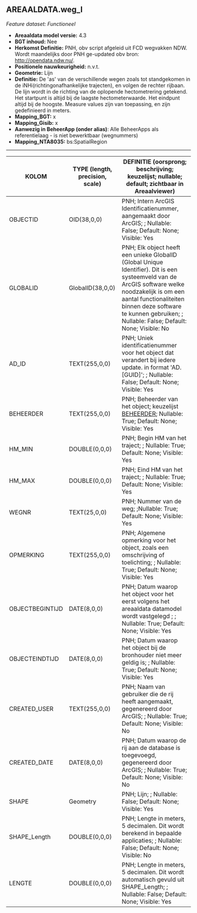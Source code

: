 ## AREAALDATA.weg_l

*Feature dataset: Functioneel*


* __Areaaldata model versie:__ 4.3
* __BGT inhoud:__ Nee
* __Herkomst Definitie:__ PNH, obv script afgeleid uit FCD wegvakken NDW. Wordt maandelijks door PNH ge-updated obv bron: http://opendata.ndw.nu/.
* __Positionele nauwkeurigheid:__ n.v.t.
* __Geometrie:__ Lijn
* __Definitie:__ De 'as' van de verschillende wegen zoals tot standgekomen in de iNHi(richtingonafhankelijke trajecten), en volgen de rechter rijbaan. De lijn wordt in de richting van de oplopende hectometrering getekend. Het startpunt is altijd bij de laagste hectometerwaarde. Het eindpunt altijd bij de hoogste. Measure values zijn van toepassing, en zijn gedefinieerd in meters.
* __Mapping_BGT:__ x
* __Mapping_Gisib:__ x
* __Aanwezig in BeheerApp (onder alias)__: Alle BeheerApps als referentielaag - is niet bewerktbaar (wegnummers)
* __Mapping_NTA8035:__ bs:SpatialRegion

***

|__KOLOM__                             |__TYPE (length, precision, scale)__                      |__DEFINITIE__ (oorsprong; beschrijving; keuzelijst; nullable; default; zichtbaar in Areaalviewer)|
|------                              |----                |-----    |
|OBJECTID                            |OID(38,0,0)         |PNH; Intern ArcGIS Identificatienummer, aangemaakt door ArcGIS; ; Nullable: False; Default: None; Visible: Yes|
|GLOBALID                            |GlobalID(38,0,0)    |PNH; Elk object heeft een unieke GlobalID (Global Unique Identifier). Dit is een systeemveld van de ArcGIS software welke noodzakelijk is om een aantal functionaliteiten binnen deze software te kunnen gebruiken; ; Nullable: False; Default: None; Visible: No|
|AD_ID                               |TEXT(255,0,0)       |PNH; Uniek identificatienummer voor het object dat verandert bij iedere update. in format 'AD.[GUID]'; ; Nullable: False; Default: None; Visible: Yes|
|BEHEERDER                           |TEXT(255,0,0)       |PNH; Beheerder van het object; keuzelijst [BEHEERDER](http://provincienh.github.io/Leveren_Geoinformatie/keuzelijsten/BEHEERDER.html); Nullable: True; Default: None; Visible: Yes|
|HM_MIN                              |DOUBLE(0,0,0)       |PNH; Begin HM van het traject; ; Nullable: True; Default: None; Visible: Yes|
|HM_MAX                              |DOUBLE(0,0,0)       |PNH; Eind HM van het traject; ; Nullable: True; Default: None; Visible: Yes|
|WEGNR                               |TEXT(25,0,0)        |PNH; Nummer van de weg; ;Nullable: True; Default: None; Visible: Yes|
|OPMERKING                           |TEXT(255,0,0)       |PNH; Algemene opmerking voor het object, zoals een omschrijving of toelichting; ; Nullable: True; Default: None; Visible: Yes|
|OBJECTBEGINTIJD                     |DATE(8,0,0)         |PNH; Datum waarop het object voor het eerst volgens het areaaldata datamodel wordt vastgelegd ; ; Nullable: True; Default: None; Visible: Yes|
|OBJECTEINDTIJD                      |DATE(8,0,0)         |PNH; Datum waarop het object bij de bronhouder niet meer geldig is; ; Nullable: True; Default: None; Visible: Yes|
|CREATED_USER                        |TEXT(255,0,0)       |PNH; Naam van gebruiker die de rij heeft aangemaakt, gegenereerd door ArcGIS; ; Nullable: True; Default: None; Visible: No|
|CREATED_DATE                        |DATE(8,0,0)         |PNH; Datum waarop de rij aan de database is toegevoegd, gegenereerd door ArcGIS; ; Nullable: True; Default: None; Visible: No|
|SHAPE                               |Geometry            |PNH; Lijn; ; Nullable: False; Default: None; Visible: Yes|
|SHAPE_Length                        |DOUBLE(0,0,0)       |PNH; Lengte in meters, 5 decimalen. Dit wordt berekend in bepaalde applicaties; ; Nullable: False; Default: None; Visible: No|
|LENGTE                              |DOUBLE(0,0,0)       |PNH; Lengte in meters, 5 decimalen. Dit wordt automatisch gevuld uit SHAPE_Length; ; Nullable: False; Default: None; Visible: Yes|